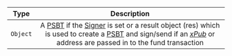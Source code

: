 |   Type   |                         Description                          |
| :------: | :----------------------------------------------------------: |
| `Object` | A [PSBT](/docs/dev-resources/documentation/javascript-sdk-ref/types#psbt) if the [Signer](/docs/dev-resources/documentation/javascript-sdk-ref/utils#Signer) is set or a result object (res) which is used to create a [PSBT](/docs/dev-resources/documentation/javascript-sdk-ref/types#psbt) and sign/send if an [*xPub*](/docs/dev-resources/documentation/javascript-sdk-ref/types#xpub) or address are passed in to the fund transaction |
